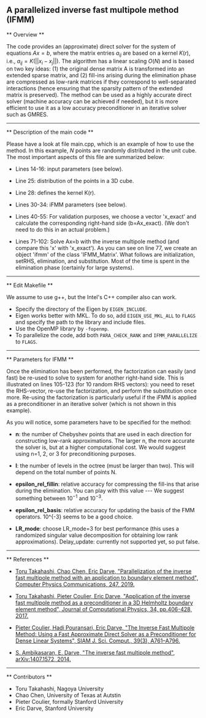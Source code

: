 ## A parallelized inverse fast multipole method (IFMM)

** Overview **

The code provides an (approximate) direct solver for the system of equations $Ax=b$, where the matrix entries $a_{ij}$ are based on a kernel $K(r)$, i.e., $a_{ij} = K(||x_i - x_j||)$. The algorithm has a linear scaling $O(N)$ and is based on two key ideas: (1) the original dense matrix A is transformed into an extended sparse matrix, and (2) fill-ins arising during the elimination phase are compressed as low-rank matrices if they correspond to well-separated interactions (hence ensuring that the sparsity pattern of the extended matrix is preserved). The method can be used as a highly accurate direct solver (machine accuracy can be achieved if needed), but it is more efficient to use it as a low accuracy preconditioner in an iterative solver such as GMRES.

---

** Description of the main code **

Please have a look at file main.cpp, which is an example of how to use the method. In this example, $N$ points are randomly distributed in the unit cube. The most important aspects of this file are summarized below:

* Lines 14-16: input parameters (see below).

* Line 25: distribution of the points in a 3D cube.

* Line 28: defines the kernel K(r).

* Lines 30-34: iFMM parameters (see below).

* Lines 40-55: For validation purposes, we choose a vector 'x_exact' and calculate the corresponding right-hand side (b=Ax_exact). (We don't need to do this in an actual problem.)

* Lines 71-102: Solve Ax=b with the inverse multipole method (and compare this 'x' with 'x_exact'). As you can see on line 77, we create an object 'ifmm' of the class 'IFMM_Matrix'. What follows are initialization, setRHS, elimination, and substitution. Most of the time is spent in the elimination phase (certainly for large systems).

---

** Edit Makefile **

We assume to use g++, but the Intel's C++ compiler also can work.

* Specify the directory of the Eigen by `EIGEN_INCLUDE`.
* Eigen works better with MKL. To do so, add `EIGEN_USE_MKL_ALL` to `FLAGS` and specify the path to the library and include files.
* Use the OpenMP library by `-fopenmp`.
* To parallelize the code, add both `PARA_CHECK_RANK` and `IFMM_PARALLELIZE` to `FLAGS`.

---

** Parameters for IFMM **

Once the elimination has been performed, the factorization can easily (and fast) be re-used to solve to system for another right-hand side. This is illustrated on lines 105-123 (for 10 random RHS vectors): you need to reset the RHS-vector, re-use the factorization, and perform the substitution once more. Re-using the factorization is particularly useful if the iFMM is applied as a preconditioner in an iterative solver (which is not shown in this example).

As you will notice, some parameters have to be specified for the method:

* **n**: the number of Chebyshev points that are used in each direction for constructing low-rank approximations. The larger n, the more accurate the solver is, but at a higher computational cost. We would suggest using n=1, 2, or 3 for preconditioning purposes.

* **l**: the number of levels in the octree (must be larger than two). This will depend on the total number of points N.

* **epsilon_rel_fillin**: relative accuracy for compressing the fill-ins that arise during the elimination. You can play with this value --- We suggest something between $10^{-1}$ and $10^{-3}$.

* **epsilon_rel_basis**: relative accuracy for updating the basis of the FMM operators. 10^{-3} seems to be a good choice.

* **LR_mode**: choose LR_mode=3 for best performance (this uses a randomized singular value decomposition for obtaining low rank approximations).
    Delay_update: currently not supported yet, so put false.

---

** References **

* [Toru Takahashi, Chao Chen, Eric Darve, "Parallelization of the inverse fast multipole method with an application to boundary element method", Computer Physics Communications, 247, 2019.](https://www.sciencedirect.com/science/article/pii/S0010465519303194 "Takahashi2019")

* [Toru Takahashi, Pieter Coulier, Eric Darve, "Application of the inverse fast multipole method as a preconditioner in a 3D Helmholtz boundary element method", Journal of Computational Physics, 34, pp.406-428, 2017.](https://www.sciencedirect.com/science/article/pii/S0021999117302875 "Takahashi2017")

* [Pieter Coulier, Hadi Pouransari, Eric Darve, "The Inverse Fast Multipole Method: Using a Fast Approximate Direct Solver as a Preconditioner for Dense Linear Systems", SIAM J. Sci. Comput., 39(3), A761–A796.](https://epubs.siam.org/doi/abs/10.1137/15M1034477 "Coulier2017")

* [S. Ambikasaran, E. Darve, "The inverse fast multipole method", arXiv:1407.1572, 2014.](http://arxiv.org/abs/1407.1572 "Ambikasaran2014")

---

** Contributors **

* Toru Takahashi, Nagoya University
* Chao Chen, University of Texas at Autstin
* Pieter Coulier, formally Stanford University
* Eric Darve, Stanford University
